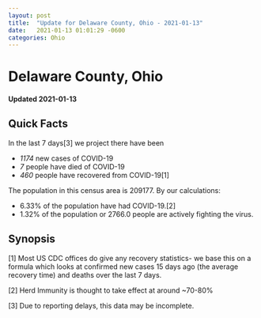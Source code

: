 ```yaml
---
layout: post
title:  "Update for Delaware County, Ohio - 2021-01-13"
date:   2021-01-13 01:01:29 -0600
categories: Ohio
---
```


# Delaware County, Ohio
#### Updated 2021-01-13

## Quick Facts

In the last 7 days[3] we project there have been
- *1174* new cases of COVID-19
- *7* people have died of COVID-19
- *460* people have recovered from COVID-19[1]

The population in this census area is 209177. By our calculations:
- 6.33% of the population have had COVID-19.[2]
- 1.32% of the population or 2766.0 people are actively fighting the virus.

## Synopsis




[1] Most US CDC offices do give any recovery statistics- we base this on a formula which looks at confirmed new cases
15 days ago (the average recovery time) and deaths over the last 7 days.

[2] Herd Immunity is thought to take effect at around ~70-80%

[3] Due to reporting delays, this data may be incomplete.
 
    